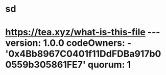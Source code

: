 # sd
# https://tea.xyz/what-is-this-file --- version: 1.0.0 codeOwners:   - '0x4Bb8967C0401f11DdFDBa917b00559b305861FE7' quorum: 1
